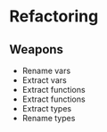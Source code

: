 # Refactoring

## Weapons

* Rename vars
* Extract vars
* Extract functions
* Extract functions
* Extract types
* Rename types
